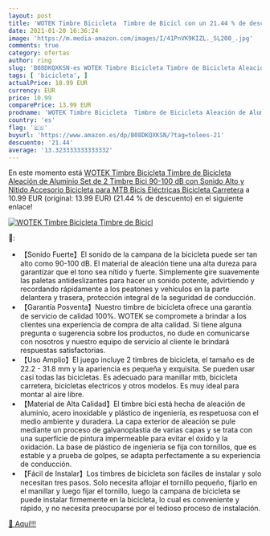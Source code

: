 ```yaml
---
layout: post
title: 'WOTEK Timbre Bicicleta  Timbre de Bicicl con un 21.44 % de descuento'
date: 2021-01-20 16:36:24
image: 'https://m.media-amazon.com/images/I/41PnVK9KIZL._SL200_.jpg'
comments: true
category: ofertas
author: ring
slug: 'B08DKQXKSN-es WOTEK Timbre Bicicleta Timbre de Bicicleta Aleación de...'
tags: [ 'bicicleta', ]
actualPrice: 10.99 EUR
currency: EUR
price: 10.99
comparePrice: 13.99 EUR
prodname: 'WOTEK Timbre Bicicleta  Timbre de Bicicleta Aleación de Aluminio  Set de 2 Timbre Bici 90-100 dB con Sonido Alto y Nítido  Accesorio Bicicleta para MTB  Bicis Eléctricas  Bicicleta Carretera'
country: 'es'
flag: '🇪🇸'
buyurl: 'https://www.amazon.es/dp/B08DKQXKSN/?tag=tolees-21'
descuento: '21.44'
average: '13.323333333333332'
---
```


En este momento está [WOTEK Timbre Bicicleta  Timbre de Bicicleta Aleación de Aluminio  Set de 2 Timbre Bici 90-100 dB con Sonido Alto y Nítido  Accesorio Bicicleta para MTB  Bicis Eléctricas  Bicicleta Carretera](https://www.amazon.es/dp/B08DKQXKSN/?tag=tolees-21) a 10.99 EUR (original: 13.99 EUR) (21.44 %  de descuento) en el siguiente enlace!

[![WOTEK Timbre Bicicleta  Timbre de Bicicl](https://m.media-amazon.com/images/I/41PnVK9KIZL._SL200_.jpg)](https://www.amazon.es/dp/B08DKQXKSN/?tag=tolees-21)

🔎:

- 【Sonido Fuerte】El sonido de la campana de la bicicleta puede ser tan alto como 90-100 dB. El material de aleación tiene una alta dureza para garantizar que el tono sea nítido y fuerte. Simplemente gire suavemente las paletas antideslizantes para hacer un sonido potente, advirtiendo y recordando rápidamente a los peatones y vehículos en la parte delantera y trasera, protección integral de la seguridad de conducción.
- 【Garantía Posventa】Nuestro timbre de bicicleta ofrece una garantía de servicio de calidad 100%. WOTEK se compromete a brindar a los clientes una experiencia de compra de alta calidad. Si tiene alguna pregunta o sugerencia sobre los productos, no dude en comunicarse con nosotros y nuestro equipo de servicio al cliente le brindará respuestas satisfactorias.
- 【Uso Amplio】El juego incluye 2 timbres de bicicleta, el tamaño es de 22.2 - 31.8 mm y la apariencia es pequeña y exquisita. Se pueden usar casi todas las bicicletas. Es adecuado para manillar mtb, bicicleta carretera, bicicletas electricos y otros modelos. Es muy ideal para montar al aire libre.
- 【Material de Alta Calidad】El timbre bici está hecha de aleación de aluminio, acero inoxidable y plástico de ingeniería, es respetuosa con el medio ambiente y duradera. La capa exterior de aleación se pule mediante un proceso de galvanoplastia de varias capas y se trata con una superficie de pintura impermeable para evitar el óxido y la oxidación. La base de plástico de ingeniería se fija con tornillos, que es estable y a prueba de golpes, se adapta perfectamente a su experiencia de conducción.
- 【Fácil de Instalar】Los timbres de bicicleta son fáciles de instalar y solo necesitan tres pasos. Solo necesita aflojar el tornillo pequeño, fijarlo en el manillar y luego fijar el tornillo, luego la campana de bicicleta se puede instalar firmemente en la bicicleta, lo cual es conveniente y rápido, y no necesita preocuparse por el tedioso proceso de instalación.

[🛒 Aquí!!!](https://www.amazon.es/dp/B08DKQXKSN/?tag=tolees-21)
